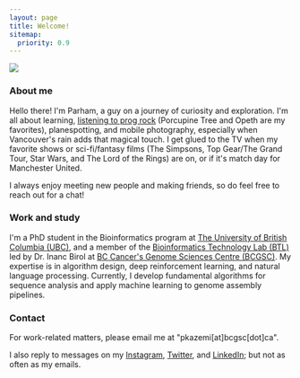 ```yaml
---
layout: page
title: Welcome!
sitemap:
  priority: 0.9
---
```


<img src="{{ '/assets/img/avatar.jpeg' | prepend: site.baseurl }}" id="about-img">

### About me

Hello there! I'm Parham, a guy on a journey of curiosity and exploration. I'm all about learning, [listening to prog rock](https://open.spotify.com/user/31rr2mm2xt3iqu6ynptnmelradwe) (Porcupine Tree and Opeth are my favorites), planespotting, and mobile photography, especially when Vancouver's rain adds that magical touch. I get glued to the TV when my favorite shows or sci-fi/fantasy films (The Simpsons, Top Gear/The Grand Tour, Star Wars, and The Lord of the Rings) are on, or if it's match day for Manchester United.

I always enjoy meeting new people and making friends, so do feel free to reach out for a chat!

### Work and study

I'm a PhD student in the Bioinformatics program at [The University of British Columbia (UBC)](https://www.bioinformatics.ubc.ca/), and a member of the [Bioinformatics Technology Lab (BTL)](https://www.birollab.ca/) led by Dr. Inanc Birol at [BC Cancer's Genome Sciences Centre (BCGSC)](https://www.bcgsc.ca/). My expertise is in algorithm design, deep reinforcement learning, and natural language processing. Currently, I develop fundamental algorithms for sequence analysis and apply machine learning to genome assembly pipelines.

### Contact

For work-related matters, please email me at "pkazemi[at]bcgsc[dot]ca".

I also reply to messages on my [Instagram](https://instagram.com/parham._.kazemi), [Twitter](https://twitter.com/parham_kzm), and [LinkedIn](https://in.linkedin.com/in/p-kazemi); but not as often as my emails.
